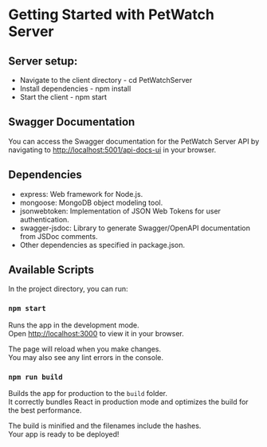 # Getting Started with PetWatch Server
## Server setup:
- Navigate to the client directory - cd PetWatchServer
- Install dependencies - npm install
- Start the client - npm start

## Swagger Documentation
You can access the Swagger documentation for the PetWatch Server API by navigating to [http://localhost:5001/api-docs-ui](http://localhost:5001/api-docs-ui) in your browser.

## Dependencies
- express: Web framework for Node.js.
- mongoose: MongoDB object modeling tool.
- jsonwebtoken: Implementation of JSON Web Tokens for user authentication.
- swagger-jsdoc: Library to generate Swagger/OpenAPI documentation from JSDoc comments.
- Other dependencies as specified in package.json.
## Available Scripts

In the project directory, you can run:

### `npm start`

Runs the app in the development mode.\
Open [http://localhost:3000](http://localhost:3000) to view it in your browser.

The page will reload when you make changes.\
You may also see any lint errors in the console.

### `npm run build`

Builds the app for production to the `build` folder.\
It correctly bundles React in production mode and optimizes the build for the best performance.

The build is minified and the filenames include the hashes.\
Your app is ready to be deployed!